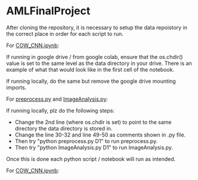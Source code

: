 # AMLFinalProject

After cloning the repository, it is necessary to setup the data repoistory in the correct place in order
for each script to run.

For [COW_CNN.ipynb](https://github.com/amunkharel/AMLFinalProject/blob/main/COW_CNN.ipynb):

If running in google drive / from google colab, ensure that the os.chdir() value is set to the same level as the data directory in your drive.
There is an example of what that would look like in the first cell of the notebook.

If running locally, do the same but remove the google drive mounting imports.

For [preprocess.py](https://github.com/amunkharel/AMLFinalProject/blob/main/preprocess.py) and [ImageAnalysis.py](https://github.com/amunkharel/AMLFinalProject/blob/main/ImageAnalysis.py):

If running locally, plz do the following steps:
- Change the 2nd line (where os.chdir is set) to point to the same directory the data directory is stored in.
- Change the line 30-32 and line 49-50 as comments shown in .py file.
- Then try "python preprocess.py D1" to run preprocess.py.
- Then try "python ImageAnalysis.py D1" to run ImageAnalysis.py.


Once this is done each python script / notebook will run as intended.

For [COW_CNN.ipynb](https://github.com/amunkharel/AMLFinalProject/blob/main/COW_CNN.ipynb):
